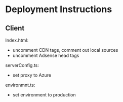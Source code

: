 # Deployment Instructions

## Client

Index.html:
 - uncomment CDN tags, comment out local sources
 - uncomment Adsense head tags

serverConfig.ts:
 - set proxy to Azure

environmnt.ts:
 - set environment to production